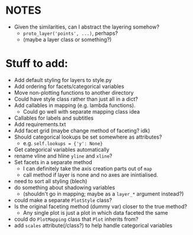 # NOTES
* Given the similarities, can I abstract the layering somehow?
    * `proto_layer('points', ...)`, perhaps?
    * (maybe a layer class or something?)

# Stuff to add:
* Add default styling for layers to style.py
* Add ordering for facets/categorical variables
* Move non-plotting functions to another directory
* Could have style class rather than just all in a dict?
* Add callables in mapping (e.g. lambda functions).
    * Could go well with separate mapping class idea
* Callables for labels and subtitles
* Add requirements.txt
* Add facet grid (maybe change method of faceting? idk)
* Should categorical lookups be set somewhere as attributes? 
    * e.g. `self.lookups = {'y': None}`
* Get categorical variables automatically
* rename vline and hline `yline` and `xline`?
* Set facets in a separate method
    * I can definitely take the axis creation parts out of `map` 
    * call method if layer is none and no axes are inintialised.
* need to sort all styling (blech)
* do something about shadowing variables 
    * (shouldn't go in mapping; maybe as a `layer_*` argument instead?) 
* could make a separate `PlotStyle` class?
* Is the original faceting method (dummy var) closer to the true method?
    * Any single plot is just a plot in which data faceted the same
* could do `PlotMapping` class that `Plot` inherits from?
* add `scales` attribute(/class?) to help handle categorical variables
